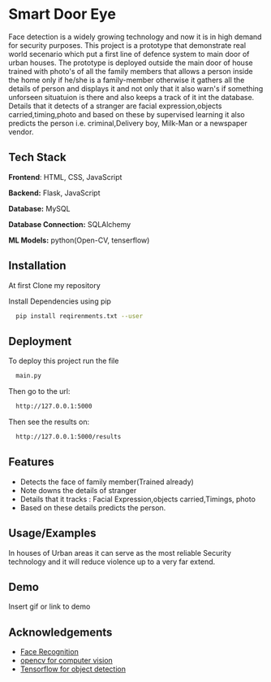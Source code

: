 
# Smart Door Eye

Face detection is a widely growing technology and now it is in high demand for security purposes. This project  is a prototype that demonstrate real world secenario which put a first line of defence system to main door of urban houses. The prototype is deployed outside the main door of house trained with photo's of all the family members that allows a person inside the home only if he/she is a family-member otherwise it gathers all the details of person and displays it and not only that it also warn's if something unforseen situatuion is there and also keeps a track of it int the database. Details that it detects of a stranger are facial expression,objects carried,timing,photo and based on these by supervised learning it also predicts the person i.e. criminal,Delivery boy, Milk-Man or a newspaper vendor.

## Tech Stack

**Frontend**:  HTML, CSS, JavaScript

**Backend:**  Flask, JavaScript

**Database:** MySQL

**Database Connection:**  SQLAlchemy

**ML Models:**  python(Open-CV, tenserflow)


## Installation

At first Clone my repository

Install Dependencies using pip 

```bash
  pip install reqirenments.txt --user
```
    
## Deployment

To deploy this project run the file

```bash
  main.py
```
Then go to the url:
```bash
  http://127.0.0.1:5000
```
Then see the results on:
```bash
  http://127.0.0.1:5000/results
```

## Features

- Detects the face of family member(Trained already)
- Note downs the details of stranger
- Details that it tracks : Facial Expression,objects carried,Timings, photo
- Based on these details predicts the person.


## Usage/Examples

In houses of Urban areas it can serve as the most reliable Security technology and it will reduce violence up to a very far extend.


## Demo

Insert gif or link to demo


## Acknowledgements

 - [Face Recognition](https://github.com/ageitgey/face_recognition)
 - [opencv for computer vision](https://github.com/opencv/opencv)
 - [Tensorflow for object detection](https://tensorflow-object-detection-api-tutorial.readthedocs.io/en/latest/)

